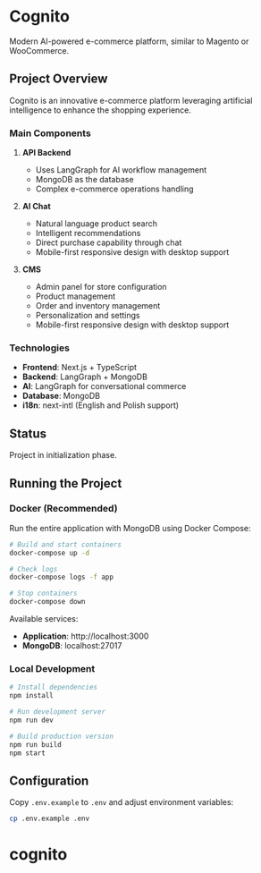 # Cognito

Modern AI-powered e-commerce platform, similar to Magento or WooCommerce.

## Project Overview

Cognito is an innovative e-commerce platform leveraging artificial intelligence to enhance the shopping experience.

### Main Components

1. **API Backend**
   - Uses LangGraph for AI workflow management
   - MongoDB as the database
   - Complex e-commerce operations handling

2. **AI Chat**
   - Natural language product search
   - Intelligent recommendations
   - Direct purchase capability through chat
   - Mobile-first responsive design with desktop support

3. **CMS**
   - Admin panel for store configuration
   - Product management
   - Order and inventory management
   - Personalization and settings
   - Mobile-first responsive design with desktop support

### Technologies

- **Frontend**: Next.js + TypeScript
- **Backend**: LangGraph + MongoDB
- **AI**: LangGraph for conversational commerce
- **Database**: MongoDB
- **i18n**: next-intl (English and Polish support)

## Status

Project in initialization phase.

## Running the Project

### Docker (Recommended)

Run the entire application with MongoDB using Docker Compose:

```bash
# Build and start containers
docker-compose up -d

# Check logs
docker-compose logs -f app

# Stop containers
docker-compose down
```

Available services:
- **Application**: http://localhost:3000
- **MongoDB**: localhost:27017

### Local Development

```bash
# Install dependencies
npm install

# Run development server
npm run dev

# Build production version
npm run build
npm start
```

## Configuration

Copy `.env.example` to `.env` and adjust environment variables:

```bash
cp .env.example .env
```
# cognito
